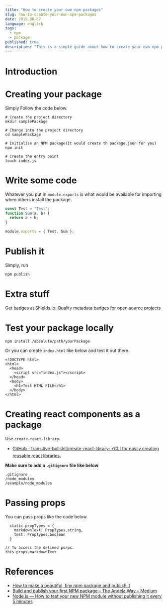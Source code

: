 ```yaml
---
title: "How to create your own npm packages"
slug: how-to-create-your-own-npm-packages
date: 2019-06-07
language: english
tags:
  - npm
  - package
published: true
description: "This is a simple guide about how to create your own npm packages."
---
```

# Introduction

# Creating your package

Simply Follow the code below.

```
# Create the project directory
mkdir samplePackage

# Change into the project directory
cd samplePackage

# Initialise an NPM package(It would create th package.json for you)
npm init

# Create the entry point
touch index.js
```
# Write some code

Whatever you put in `module.exports` is what would be available for importing when others install the package.

```js
const Test = "Test";
function Sum(a, b) {
  return a + b;
}

module.exports = { Test, Sum };
```

# Publish it

Simply, run 

```
npm publish
```

# Extra stuff

Get  badges at [Shields.io: Quality metadata badges for open source projects](https://shields.io/)

# Test your package locally
 
```shell
npm install /absolute/path/yourPackage
```

Or you can create `index.html` like below and test it out there.

```
<!DOCTYPE html>
<html>
  <head>
    <script src="index.js"></script>
  </head>
  <body>
    <h1>Test HTML FILE</h1>
  </body>
</html>
```

# Creating react components as a package
Use `create-react-library`.

- [GitHub - transitive-bullshit/create-react-library: ⚡CLI for easily creating reusable react libraries.](https://github.com/transitive-bullshit/create-react-library/)

**Make sure to add a `.gitignore` file like below**

```
.gitignore
/node_modules
/example/node_modules
```
# Passing props
You can pass props like the code below.

```
  static propTypes = {
    markdownText: PropTypes.string,
    test: PropTypes.boolean
  }

// To access the defined porps.
this.props.markdownText
```
# References

- [How to make a beautiful, tiny npm package and publish it](https://www.freecodecamp.org/news/how-to-make-a-beautiful-tiny-npm-package-and-publish-it-2881d4307f78/)
- [Build and publish your first NPM package – The Andela Way – Medium](https://medium.com/the-andela-way/build-and-publish-your-first-npm-package-a4daf0e2431)
- [ Node.js — How to test your new NPM module without publishing it every 5 minutes](https://medium.com/@the1mills/how-to-test-your-npm-module-without-publishing-it-every-5-minutes-1c4cb4b369be)
